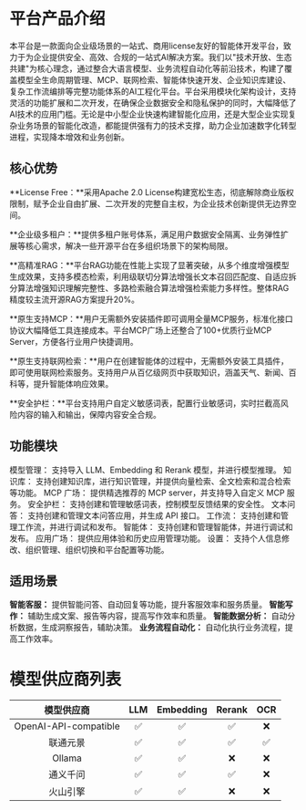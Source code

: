 # 平台产品介绍

本平台是一款面向企业级场景的一站式、商用license友好的智能体开发平台，致力于为企业提供安全、高效、合规的一站式AI解决方案。我们以"技术开放、生态共建"为核心理念，通过整合大语言模型、业务流程自动化等前沿技术，构建了覆盖模型全生命周期管理、MCP、联网检索、智能体快速开发、企业知识库建设、复杂工作流编排等完整功能体系的AI工程化平台。平台采用模块化架构设计，支持灵活的功能扩展和二次开发，在确保企业数据安全和隐私保护的同时，大幅降低了AI技术的应用门槛。无论是中小型企业快速构建智能化应用，还是大型企业实现复杂业务场景的智能化改造，都能提供强有力的技术支撑，助力企业加速数字化转型进程，实现降本增效和业务创新。



## 核心优势

**License Free：**采用Apache 2.0 License构建宽松生态，彻底解除商业版权限制，赋予企业自由扩展、二次开发的完整自主权，为企业技术创新提供无边界空间。 

**企业级多租户：**提供多租户账号体系，满足用户数据安全隔离、业务弹性扩展等核心需求，解决一些开源平台在多组织场景下的架构局限。

**高精准RAG：**平台RAG功能在性能上实现了显著突破，从多个维度增强模型生成效果，支持多模态检索，利用级联切分算法增强长文本召回匹配度、自适应拆分算法增强知识理解完整性、多路检索融合算法增强检索能力多样性。整体RAG精度较主流开源RAG方案提升20%。

**原生支持MCP：**用户无需额外安装插件即可调用全量MCP服务，标准化接口协议大幅降低工具连接成本。平台MCP广场上还整合了100+优质行业MCP Server，方便各行业用户快捷调用。

**原生支持联网检索：**用户在创建智能体的过程中，无需额外安装工具插件，即可使用联网检索服务。支持用户从百亿级网页中获取知识，涵盖天气、新闻、百科等，提升智能体响应效果。

**安全护栏：**平台支持用户自定义敏感词表，配置行业敏感词，实时拦截高风险内容的输入和输出，保障内容安全合规。



## 功能模块

模型管理： 支持导入 LLM、Embedding 和 Rerank 模型，并进行模型推理。
知识库： 支持创建知识库，进行知识管理，并提供向量检索、全文检索和混合检索等功能。
MCP 广场： 提供精选推荐的 MCP server，并支持导入自定义 MCP 服务。
安全护栏： 支持创建和管理敏感词表，控制模型反馈结果的安全性。
文本问答： 支持创建和管理文本问答应用，并生成 API 接口。
工作流： 支持创建和管理工作流，并进行调试和发布。
智能体： 支持创建和管理智能体，并进行调试和发布。
应用广场： 提供应用体验和历史应用管理功能。
设置： 支持个人信息修改、组织管理、组织切换和平台配置等功能。



## 适用场景

**智能客服：** 提供智能问答、自动回复等功能，提升客服效率和服务质量。
**智能写作：** 辅助生成文案、报告等内容，提高写作效率和质量。
**智能数据分析：** 自动分析数据，生成洞察报告，辅助决策。
**业务流程自动化：** 自动化执行业务流程，提高工作效率。



# 模型供应商列表

|      模型供应商       | LLM  | Embedding | Rerank | OCR  |
| :-------------------: | :--: | :-------: | :----: | :--: |
| OpenAI-API-compatible |  ✅   |     ✅     |   ✅    |  ❌   |
|       联通元景        |  ✅   |     ✅     |   ✅    |  ✅   |
|        Ollama         |  ✅   |     ✅     |   ❌    |  ❌   |
|       通义千问        |  ✅   |     ✅     |   ✅    |  ❌   |
|       火山引擎        |  ✅   |     ✅     |   ❌    |  ❌   |


